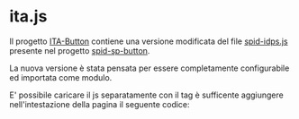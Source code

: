 # ita.js
Il progetto [ITA-Button](README.md) contiene una versione modificata del file [spid-idps.js](https://github.com/italia/spid-sp-access-button/blob/master/src/production/js/spid-idps.js) presente nel progetto [spid-sp-button](https://github.com/italia/spid-sp-access-button).

La nuova versione è stata pensata per essere completamente configurabile ed importata come modulo.

E' possibile caricare il js separatamente con il tag   è sufficente aggiungere nell'intestazione della pagina il seguente codice:


